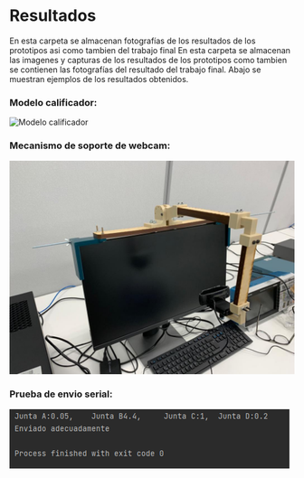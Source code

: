 # Resultados
En esta carpeta se almacenan fotografías de los resultados de los prototipos asi como tambien del trabajo final
En esta carpeta se almacenan las imagenes y capturas de los resultados de los prototipos como tambien se contienen las fotografías del resultado del trabajo final.
Abajo se muestran ejemplos de los resultados obtenidos.
### Modelo calificador:
![Modelo calificador](desempeño_de_modelo_calificador_con_7_epochs.png)
### Mecanismo de soporte de webcam:
![Mecanismo sobre pantalla](Ensamble_brazo_mecanico.jpg)
### Prueba de envio serial:
![Envio serial](Pruebadeenvioserialcapturapython.png)
